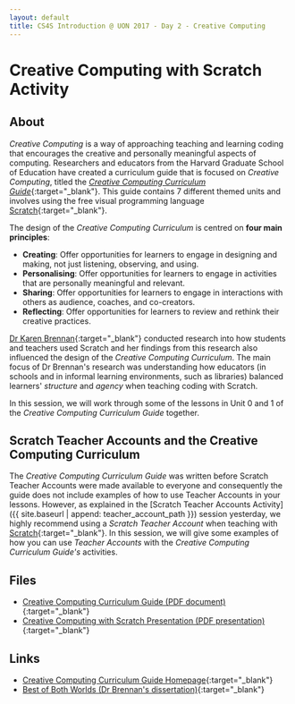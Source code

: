 ```yaml
---
layout: default
title: CS4S Introduction @ UON 2017 - Day 2 - Creative Computing
---
```


# Creative Computing with Scratch Activity

## About

*Creative Computing* is a way of approaching teaching and learning coding that encourages the creative and personally meaningful aspects of computing. 
Researchers and educators from the Harvard Graduate School of Education have created a curriculum guide that is focused on *Creative Computing*, titled the [*Creative Computing Curriculum Guide*](http://scratched.gse.harvard.edu/guide/){:target="_blank"}. 
This guide contains 7 different themed units and involves using the free visual programming language [Scratch](https://scratch.mit.edu/){:target="_blank"}.

The design of the *Creative Computing Curriculum* is centred on **four main principles**:

- **Creating**: Offer opportunities for learners to engage in designing and making, not just listening, observing, and using.
- **Personalising**: Offer opportunities for learners to engage in activities that are personally meaningful and relevant.
- **Sharing**: Offer opportunities for learners to engage in interactions with others as audience, coaches, and co-creators.
- **Reflecting**: Offer opportunities for learners to review and rethink their creative practices.

[Dr Karen Brennan](https://www.gse.harvard.edu/faculty/karen-brennan){:target="_blank"} conducted research into how students and teachers used Scratch and her findings from this research also influenced the design of the *Creative Computing Curriculum*. 
The main focus of Dr Brennan's research was understanding how educators (in schools and in informal learning environments, such as libraries) balanced learners' *structure* and *agency* when teaching coding with Scratch.

In this session, we will work through some of the lessons in Unit 0 and 1 of the *Creative Computing Curriculum Guide* together.

## Scratch Teacher Accounts and the Creative Computing Curriculum

The *Creative Computing Curriculum Guide* was written before Scratch Teacher Accounts were made available to everyone and consequently the guide does not include examples of how to use Teacher Accounts in your lessons.
However, as explained in the [Scratch Teacher Accounts Activity]({{ site.baseurl | append: teacher_account_path }}) session yesterday, we highly recommend using a *Scratch Teacher Account* when teaching with [Scratch](https://scratch.mit.edu/){:target="_blank"}.
In this session, we will give some examples of how you can use *Teacher Accounts* with the *Creative Computing Curriculum Guide's* activities.

## Files

- [Creative Computing Curriculum Guide (PDF document)](http://scratched.gse.harvard.edu/guide/files/CreativeComputing20141015.pdf){:target="_blank"}
- [Creative Computing with Scratch Presentation (PDF presentation)](presentation/presentation.pdf){:target="_blank"}

## Links

- [Creative Computing Curriculum Guide Homepage](http://scratched.gse.harvard.edu/guide/){:target="_blank"}
- [Best of Both Worlds (Dr Brennan's dissertation)](https://dspace.mit.edu/handle/1721.1/79157){:target="_blank"}
